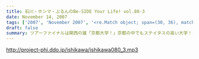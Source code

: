 ```yaml
---
title: 石川・ホンマ・ぶるんのBe-SIDE Your Life! vol.80-3
date: November 14, 2007
tags: ['2007', 'November 2007', '<re.Match object; span=(30, 36), match='vol.80'>']
draft: false
summary: ツアーファイナルは関西の雄「京都大学！」京都の中でもステイタスの高い大学！そんなところに、「ろーたー」を持ち込みして良いのやら悪いのやら。いや悪いでしょう。ともかくも、まだ顔を拝んだことのないアナタは、「そうだ京都行こう」ですよ！あ、次週はツアーも一休み。ネタコーナーしっかりやる予定です！NAMAE
---
```


http://project-phi.ddo.jp/ishikawa/ishikawa080_3.mp3
